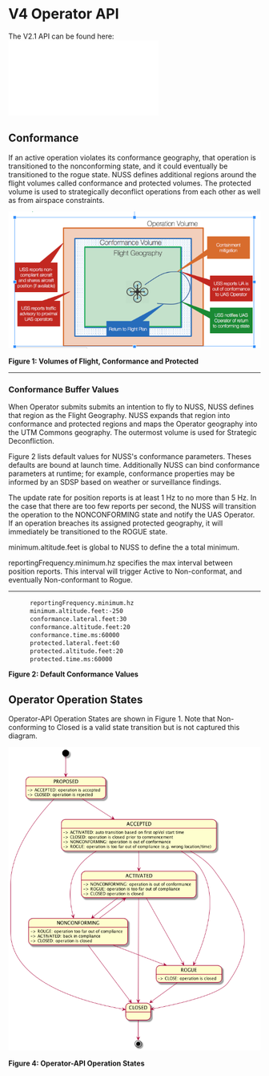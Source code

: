 # V4 Operator API

The V2.1 API can be found here: ![alt text](README=v2-1.md  "v4")

## Conformance
If an active operation violates its conformance geography, that operation is transitioned to the nonconforming state, and it could eventually be transitioned to
the rogue state. NUSS defines additional regions around the flight volumes called conformance and protected volumes. The protected volume is used to strategically deconflict operations from each other as well as from airspace constraints.

![alt text](images/opVol-tcl4.png  "geometries")

**Figure 1: Volumes of Flight, Conformance and Protected**

---


### Conformance Buffer Values

When Operator submits submits an intention to fly to NUSS, NUSS defines that region as the Flight Geography.  NUSS expands that region into conformance and protected regions and maps the Operator geography into the UTM Commons geography. The outermost volume is used for Strategic Deconfliction.  

Figure 2 lists default values for NUSS's conformance parameters. Theses defaults are bound at launch time. Additionally NUSS can bind conformance parameters at runtime; for example, conformance properties may be informed by an SDSP based on weather or surveillance findings.

The update rate for position reports is at least 1 Hz to no more than 5 Hz. In the case that there are too few reports per second, the NUSS will transition the operation to the NONCONFORMING state and notify the UAS Operator. If an operation breaches its assigned protected geography, it will immediately be transitioned to the ROGUE state.

minimum.altitude.feet is global to NUSS to define the a total minimum.

reportingFrequency.minimum.hz specifies the max interval between position reports. This interval will trigger Active to Non-conformat, and eventually Non-conformant to Rogue.

---


          reportingFrequency.minimum.hz
          minimum.altitude.feet:-250
          conformance.lateral.feet:30
          conformance.altitude.feet:20
          conformance.time.ms:60000
          protected.lateral.feet:60
          protected.altitude.feet:20
          protected.time.ms:60000

**Figure 2: Default Conformance Values**


## Operator Operation States

Operator-API Operation States are shown in Figure 1.  Note that Non-conforming to Closed is a valid state transition but is not captured this diagram.


![alt text](images/v4-states.png "v2")

**Figure 4: Operator-API Operation States**
